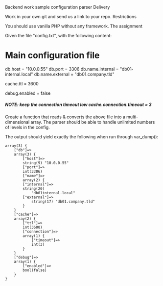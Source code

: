 Backend work sample configuration parser
Delivery

Work in your own git and send us a link to your repo.
Restrictions

You should use vanilla PHP without any framework.
The assignment

Given the file "config.txt", with the following content:

# Main configuration file
db.host = "10.0.0.55"
db.port = 3306
db.name.internal = "db­01­internal.local" 
db.name.external = "db­01.company.tld"

cache.ttl = 3600

debug.enabled = false
##### NOTE: keep the connection timeout low cache.connection.timeout = 3

Create a function that reads & converts the above file into a multi­dimensional array. The parser should be able to handle unlimited numbers of levels in the config.

The output should yield exactly the following when run through var_dump():

    array(3) { 
        ["db"]=> 
        array(3) {
            ["host"]=> 
            string(9) "10.0.0.55" 
            ["port"]=> 
            int(3306) 
            ["name"]=> 
            array(2) {
            ["internal"]=>
            string(20) 
                "db­01­internal.local" 
            ["external"]=>
                string(17) "db­01.company.tld"                                     
            } 
        }
        ["cache"]=> 
        array(2) {
            ["ttl"]=> 
            int(3600) 
            ["connection"]=> 
            array(1) {
                ["timeout"]=>
                int(3) 
            }
        } 
        ["debug"]=> 
        array(1) {
            ["enabled"]=>
            bool(false) 
        }
    }
